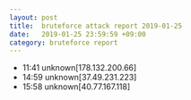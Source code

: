 ```yaml
---
layout: post
title:  bruteforce attack report 2019-01-25
date:   2019-01-25 23:59:59 +09:00
category: bruteforce report
---
```


* 11:41 unknown[178.132.200.66]
* 14:59 unknown[37.49.231.223]
* 15:58 unknown[40.77.167.118]
